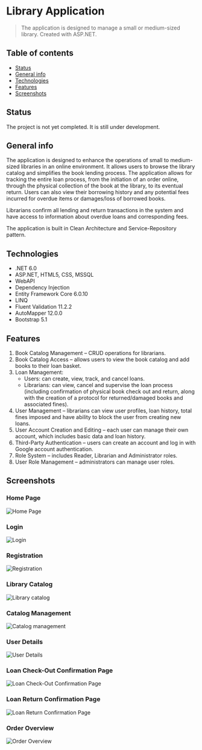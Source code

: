 # Library Application
> The application is designed to manage a small or medium-sized library. Created with ASP.NET.

## Table of contents
* [Status](#status)
* [General info](#general-info)
* [Technologies](#technologies)
* [Features](#features)
* [Screenshots](#screenshots)

## Status
The project is not yet completed. It is still under development.

## General info
The application is designed to enhance the operations of small to medium-sized libraries in an online environment. It allows users to browse the library catalog and simplifies the book lending process. The application allows for tracking the entire loan process, from the initiation of an order online, through the physical collection of the book at the library, to its eventual return. Users can also view their borrowing history and any potential fees incurred for overdue items or damages/loss of borrowed books.

Librarians confirm all lending and return transactions in the system and have access to information about overdue loans and corresponding fees.

The application is built in Clean Architecture and Service-Repository pattern.

## Technologies
* .NET 6.0
* ASP.NET, HTML5, CSS, MSSQL
* WebAPI
* Dependency Injection
* Entity Framework Core 6.0.10
* LINQ
* Fluent Validation 11.2.2
* AutoMapper 12.0.0
* Bootstrap 5.1

## Features
1. Book Catalog Management – CRUD operations for librarians.
2. Book Catalog Access – allows users to view the book catalog and add books to their loan basket.
3. Loan Management:
    - Users: can create, view, track, and cancel loans.
    - Librarians: can view, cancel and supervise the loan process (including confirmation of physical book check out and return, along with the creation of a protocol for returned/damaged books and associated fines).
4. User Management – librarians can view user profiles, loan history, total fines imposed and have ability to block the user from creating new loans.
5. User Account Creation and Editing – each user can manage their own account, which includes basic data and loan history.
6. Third-Party Authentication – users can create an account and log in with Google account authentication.
7. Role System – includes Reader, Librarian and Administrator roles.
8. User Role Management – administrators can manage user roles.

## Screenshots
### Home Page
![Home Page](/LibraryMVC.Web/wwwroot/screenshots/home_page.png)
### Login
![Login](/LibraryMVC.Web/wwwroot/screenshots/login_page.png)
### Registration
![Registration](/LibraryMVC.Web/wwwroot/screenshots/registration_page.png)
### Library Catalog
![Library catalog](/LibraryMVC.Web/wwwroot/screenshots/library_catalog.png)
### Catalog Management
![Catalog management](/LibraryMVC.Web/wwwroot/screenshots/catalog_management.png)
### User Details
![User Details](/LibraryMVC.Web/wwwroot/screenshots/user_details.png)
### Loan Check-Out Confirmation Page
![Loan Check-Out Confirmation Page](/LibraryMVC.Web/wwwroot/screenshots/loan_check_out_confirmation.png)
### Loan Return Confirmation Page
![Loan Return Confirmation Page](/LibraryMVC.Web/wwwroot/screenshots/loan_return_confirmation.png)
### Order Overview
![Order Overview](/LibraryMVC.Web/wwwroot/screenshots/order_overview.png)
